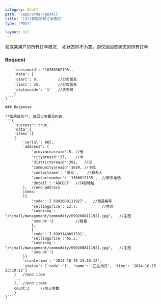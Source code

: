 ```yaml
---
category: Stuff
path: '/app/order/getAll'
title: '[O2]获取所有订单概况'
type: 'POST'

layout: nil
---
```


获取某用户的所有订单概况,　如状态码不为空，则仅返回该状态的所有订单.

### Request

```{
    'sessionid': '10760362195',
    'data': {
	'start': 0,			//分页信息
	'limit': 25,		//分页信息
	'statuscode': '1'	//状态码
    }
}```

### Response

**如果成功**, 返回订单概况列表．
```{
    'success': true,
    'data':{
	'items':[
	{
	    'serial': 665,
	    'address': {
	    	'provinceareaid':5,	//省
	    	'cityareaid':27,	//市
	    	'districtareaid':391,	//区
	    	'communityareaid':1659,	//小区
	    	'contactname': '张三',	//联系人
	    	'contactnumber': '1300012135',	//联系电话
	    	'detail': 'ABCDEF'	//详细地址
	    },	//end address
	    items:
	    [{
			'code':'I_6902088111927',	//商品编号
			'sellingprice': 13.7,			//售价
			'coverimg': "/hjmall/management/commodity/6902088111921.jpg",	//主图
			'amount':2			//数量
			},
			{
			'code':'I_6903148091531',
			'sellingprice': 65.3,
			'coverimg': "/hjmall/management/commodity/6902088111921.jpg",	//主图
			'amount':1
		}]
	    'createtime': '2014-10-15 23:10:12',
	    'status': {'code':'1', 'name': '正在出货', 'time': '2014-10-15 23:10:12'}
	}	//end item
	...
	],	//end items
	count:3		//总订单数
    }
}```